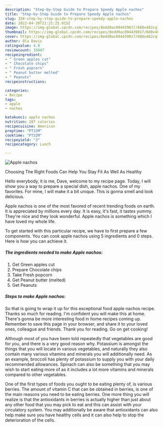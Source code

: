 ```yaml
---
description: "Step-by-Step Guide to Prepare Speedy Apple nachos"
title: "Step-by-Step Guide to Prepare Speedy Apple nachos"
slug: 328-step-by-step-guide-to-prepare-speedy-apple-nachos
date: 2022-04-20T21:21:25.015Z
image: https://img-global.cpcdn.com/recipes/8edd9ac094439017/680x482cq70/apple-nachos-recipe-main-photo.jpg
thumbnail: https://img-global.cpcdn.com/recipes/8edd9ac094439017/680x482cq70/apple-nachos-recipe-main-photo.jpg
cover: https://img-global.cpcdn.com/recipes/8edd9ac094439017/680x482cq70/apple-nachos-recipe-main-photo.jpg
author: Ola Davis
ratingvalue: 4.8
reviewcount: 35047
recipeingredient:
- " Green apples cut"
- " Chocolate chips"
- " Fresh popcorn"
- " Peanut butter melted"
- " Peanuts"
recipeinstructions:

categories:
- Recipe
tags:
- apple
- nachos

katakunci: apple nachos 
nutrition: 207 calories
recipecuisine: American
preptime: "PT15M"
cooktime: "PT32M"
recipeyield: "3"
recipecategory: Lunch

---
```



![Apple nachos](https://img-global.cpcdn.com/recipes/8edd9ac094439017/680x482cq70/apple-nachos-recipe-main-photo.jpg)

Choosing The Right Foods Can Help You Stay Fit As Well As Healthy

Hello everybody, it is me, Dave, welcome to my recipe page. Today, I will show you a way to prepare a special dish, apple nachos. One of my favorites. For mine, I will make it a bit unique. This is gonna smell and look delicious.



Apple nachos is one of the most favored of recent trending foods on earth. It is appreciated by millions every day. It is easy, it's fast, it tastes yummy. They're nice and they look wonderful. Apple nachos is something which I have loved my whole life.


To get started with this particular recipe, we have to first prepare a few components. You can cook apple nachos using 5 ingredients and 0 steps. Here is how you can achieve it.

<!--inarticleads1-->

##### The ingredients needed to make Apple nachos:

1. Get  Green apples cut
1. Prepare  Chocolate chips
1. Take  Fresh popcorn
1. Get  Peanut butter (melted)
1. Get  Peanuts




<!--inarticleads2-->

##### Steps to make Apple nachos:





So that is going to wrap it up for this exceptional food apple nachos recipe. Thanks so much for reading. I'm confident you will make this at home. There's gonna be more interesting food in home recipes coming up. Remember to save this page in your browser, and share it to your loved ones, colleague and friends. Thank you for reading. Go on get cooking!

Although most of you have been told repeatedly that vegetables are good for you, and there is a very good reason why. Potassium is amongst the things that you will locate in various vegetables, and naturally they also contain many various vitamins and minerals you will additionally need. As an example, broccoli has plenty of potassium to supply you with your daily recommended allowances. Spinach can also be something that you may wish to start eating more of as it includes a lot more vitamins and minerals compared to other vegetables.

One of the first types of foods you ought to be eating plenty of, is various berries. The amount of vitamin C that can be obtained in berries, is one of the main reasons you need to be eating berries. One more thing you will realize is that the antioxidants in berries is actually higher than just about any other food that you may pick to eat and this can assist with your circulatory system. You may additionally be aware that antioxidants can also help make sure you have healthy cells and it can also help to stop the deterioration of the cells.
